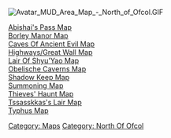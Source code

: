 ![](Avatar_MUD_Area_Map_-_North_of_Ofcol.GIF "Avatar_MUD_Area_Map_-_North_of_Ofcol.GIF")

[Abishai's Pass Map](Abishai's_Pass_Map "wikilink")  
[Borley Manor Map](Borley_Manor_Map "wikilink")  
[Caves Of Ancient Evil Map](Caves_Of_Ancient_Evil_Map "wikilink")  
[Highways/Great Wall Map](Highways/Great_Wall_Map "wikilink")  
[Lair Of Shyu'Yao Map](Lair_Of_Shyu'Yao_Map "wikilink")  
[Obelische Caverns Map](Obelische_Caverns_Map "wikilink")  
[Shadow Keep Map](Shadow_Keep_Map "wikilink")  
[Summoning Map](Summoning_Map "wikilink")  
[Thieves' Haunt Map](Thieves'_Haunt_Map "wikilink")  
[Tssasskkas's Lair Map](Tssasskkas's_Lair_Map "wikilink")  
[Typhus Map](Typhus_Map "wikilink")  

[Category: Maps](Category:_Maps "wikilink") [Category: North Of
Ofcol](Category:_North_Of_Ofcol "wikilink")
